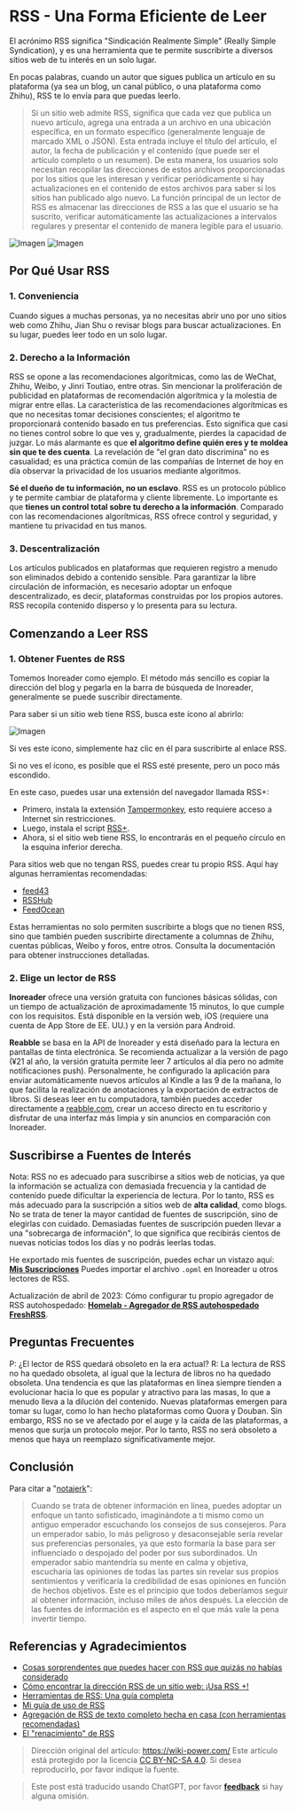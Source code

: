 # RSS - Una Forma Eficiente de Leer

El acrónimo RSS significa "Sindicación Realmente Simple" (Really Simple Syndication), y es una herramienta que te permite suscribirte a diversos sitios web de tu interés en un solo lugar.

En pocas palabras, cuando un autor que sigues publica un artículo en su plataforma (ya sea un blog, un canal público, o una plataforma como Zhihu), RSS te lo envía para que puedas leerlo.

> Si un sitio web admite RSS, significa que cada vez que publica un nuevo artículo, agrega una entrada a un archivo en una ubicación específica, en un formato específico (generalmente lenguaje de marcado XML o JSON). Esta entrada incluye el título del artículo, el autor, la fecha de publicación y el contenido (que puede ser el artículo completo o un resumen). De esta manera, los usuarios solo necesitan recopilar las direcciones de estos archivos proporcionadas por los sitios que les interesan y verificar periódicamente si hay actualizaciones en el contenido de estos archivos para saber si los sitios han publicado algo nuevo. La función principal de un lector de RSS es almacenar las direcciones de RSS a las que el usuario se ha suscrito, verificar automáticamente las actualizaciones a intervalos regulares y presentar el contenido de manera legible para el usuario.

![Imagen](https://img.wiki-power.com/d/wiki-media/img/20200225145439.png)
![Imagen](https://img.wiki-power.com/d/wiki-media/img/20200225145502.png)

## Por Qué Usar RSS

### 1. Conveniencia

Cuando sigues a muchas personas, ya no necesitas abrir uno por uno sitios web como Zhihu, Jian Shu o revisar blogs para buscar actualizaciones. En su lugar, puedes leer todo en un solo lugar.

### 2. Derecho a la Información

RSS se opone a las recomendaciones algorítmicas, como las de WeChat, Zhihu, Weibo, y Jinri Toutiao, entre otras. Sin mencionar la proliferación de publicidad en plataformas de recomendación algorítmica y la molestia de migrar entre ellas. La característica de las recomendaciones algorítmicas es que no necesitas tomar decisiones conscientes; el algoritmo te proporcionará contenido basado en tus preferencias. Esto significa que casi no tienes control sobre lo que ves y, gradualmente, pierdes la capacidad de juzgar. Lo más alarmante es que **el algoritmo define quién eres y te moldea sin que te des cuenta**. La revelación de "el gran dato discrimina" no es casualidad; es una práctica común de las compañías de Internet de hoy en día observar la privacidad de los usuarios mediante algoritmos.

**Sé el dueño de tu información, no un esclavo**. RSS es un protocolo público y te permite cambiar de plataforma y cliente libremente. Lo importante es que **tienes un control total sobre tu derecho a la información**. Comparado con las recomendaciones algorítmicas, RSS ofrece control y seguridad, y mantiene tu privacidad en tus manos.

### 3. Descentralización

Los artículos publicados en plataformas que requieren registro a menudo son eliminados debido a contenido sensible. Para garantizar la libre circulación de información, es necesario adoptar un enfoque descentralizado, es decir, plataformas construidas por los propios autores. RSS recopila contenido disperso y lo presenta para su lectura.

## Comenzando a Leer RSS

### 1. Obtener Fuentes de RSS

Tomemos Inoreader como ejemplo. El método más sencillo es copiar la dirección del blog y pegarla en la barra de búsqueda de Inoreader, generalmente se puede suscribir directamente.

Para saber si un sitio web tiene RSS, busca este ícono al abrirlo:

![Imagen](https://img.wiki-power.com/d/wiki-media/img/rss.png)

Si ves este ícono, simplemente haz clic en él para suscribirte al enlace RSS.

Si no ves el ícono, es posible que el RSS esté presente, pero un poco más escondido.

En este caso, puedes usar una extensión del navegador llamada RSS+:

- Primero, instala la extensión [Tampermonkey](https://chrome.google.com/webstore/detail/tampermonkey/dhdgffkkebhmkfjojejmpbldmpobfkfo), esto requiere acceso a Internet sin restricciones.
- Luego, instala el script [RSS+](https://greasyfork.org/zh-CN/scripts/373252-rss-show-site-all-rss).
- Ahora, si el sitio web tiene RSS, lo encontrarás en el pequeño círculo en la esquina inferior derecha.

Para sitios web que no tengan RSS, puedes crear tu propio RSS. Aquí hay algunas herramientas recomendadas:

- [feed43](http://feed43.com/)
- [RSSHub](https://docs.rsshub.app/#%E5%BE%AE%E5%8D%9A)
- [FeedOcean](https://feedocean.com/?lang=zh-CN)

Estas herramientas no solo permiten suscribirte a blogs que no tienen RSS, sino que también pueden suscribirte directamente a columnas de Zhihu, cuentas públicas, Weibo y foros, entre otros. Consulta la documentación para obtener instrucciones detalladas.

### 2. Elige un lector de RSS

**Inoreader** ofrece una versión gratuita con funciones básicas sólidas, con un tiempo de actualización de aproximadamente 15 minutos, lo que cumple con los requisitos. Está disponible en la versión web, iOS (requiere una cuenta de App Store de EE. UU.) y en la versión para Android.

**Reabble** se basa en la API de Inoreader y está diseñado para la lectura en pantallas de tinta electrónica. Se recomienda actualizar a la versión de pago (¥21 al año, la versión gratuita permite leer 7 artículos al día pero no admite notificaciones push). Personalmente, he configurado la aplicación para enviar automáticamente nuevos artículos al Kindle a las 9 de la mañana, lo que facilita la realización de anotaciones y la exportación de extractos de libros. Si deseas leer en tu computadora, también puedes acceder directamente a [reabble.com](https://reabble.com), crear un acceso directo en tu escritorio y disfrutar de una interfaz más limpia y sin anuncios en comparación con Inoreader.

## Suscribirse a Fuentes de Interés

Nota: RSS no es adecuado para suscribirse a sitios web de noticias, ya que la información se actualiza con demasiada frecuencia y la cantidad de contenido puede dificultar la experiencia de lectura. Por lo tanto, RSS es más adecuado para la suscripción a sitios web de **alta calidad**, como blogs. No se trata de tener la mayor cantidad de fuentes de suscripción, sino de elegirlas con cuidado. Demasiadas fuentes de suscripción pueden llevar a una "sobrecarga de información", lo que significa que recibirás cientos de nuevas noticias todos los días y no podrás leerlas todas.

He exportado mis fuentes de suscripción, puedes echar un vistazo aquí: [**Mis Suscripciones**](https://wiki-media-1253965369.cos.ap-guangzhou.myqcloud.com/doc/Blogs.opml)
Puedes importar el archivo `.opml` en Inoreader u otros lectores de RSS.

Actualización de abril de 2023: Cómo configurar tu propio agregador de RSS autohospedado: [**Homelab - Agregador de RSS autohospedado FreshRSS**](https://wiki-power.com/Homelab-%E8%87%AA%E6%89%98%E7%AE%A1RSS%E8%81%9A%E5%90%88%E5%99%A8FreshRSS/).

## Preguntas Frecuentes

P: ¿El lector de RSS quedará obsoleto en la era actual?
R: La lectura de RSS no ha quedado obsoleta, al igual que la lectura de libros no ha quedado obsoleta. Una tendencia es que las plataformas en línea siempre tienden a evolucionar hacia lo que es popular y atractivo para las masas, lo que a menudo lleva a la dilución del contenido. Nuevas plataformas emergen para tomar su lugar, como lo han hecho plataformas como Quora y Douban. Sin embargo, RSS no se ve afectado por el auge y la caída de las plataformas, a menos que surja un protocolo mejor. Por lo tanto, RSS no será obsoleto a menos que haya un reemplazo significativamente mejor.

## Conclusión

Para citar a "[notajerk](https://sspai.com/user/701048/updates)":

> Cuando se trata de obtener información en línea, puedes adoptar un enfoque un tanto sofisticado, imaginándote a ti mismo como un antiguo emperador escuchando los consejos de sus consejeros. Para un emperador sabio, lo más peligroso y desaconsejable sería revelar sus preferencias personales, ya que esto formaría la base para ser influenciado o despojado del poder por sus subordinados. Un emperador sabio mantendría su mente en calma y objetiva, escucharía las opiniones de todas las partes sin revelar sus propios sentimientos y verificaría la credibilidad de esas opiniones en función de hechos objetivos. Este es el principio que todos deberíamos seguir al obtener información, incluso miles de años después. La elección de las fuentes de información es el aspecto en el que más vale la pena invertir tiempo.

## Referencias y Agradecimientos

- [Cosas sorprendentes que puedes hacer con RSS que quizás no habías considerado](https://sspai.com/post/34280)
- [Cómo encontrar la dirección RSS de un sitio web: ¡Usa RSS +!](https://blog.wizos.me/20181022-258.html)
- [Herramientas de RSS: Una guía completa](https://blog.wizos.me/20180412-134.html)
- [Mi guía de uso de RSS](https://www.cnblogs.com/buwuliao/p/8379549.html)
- [Agregación de RSS de texto completo hecha en casa (con herramientas recomendadas)](https://www.douban.com/note/522518464/)
- [El "renacimiento" de RSS](https://sspai.com/post/43998)

> Dirección original del artículo: <https://wiki-power.com/>
> Este artículo está protegido por la licencia [CC BY-NC-SA 4.0](https://creativecommons.org/licenses/by/4.0/deed.zh). Si desea reproducirlo, por favor indique la fuente.

> Este post está traducido usando ChatGPT, por favor [**feedback**](https://github.com/linyuxuanlin/Wiki_MkDocs/issues/new) si hay alguna omisión.